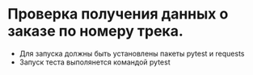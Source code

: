 ﻿# Проверка получения данных о заказе по номеру трека.
- Для запуска должны быть установлены пакеты pytest и requests
- Запуск теста выполянется командой pytest
